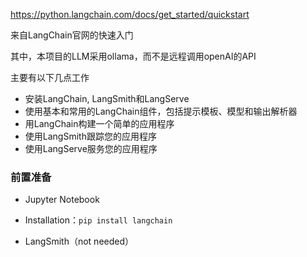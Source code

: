 https://python.langchain.com/docs/get_started/quickstart

来自LangChain官网的快速入门



其中，本项目的LLM采用ollama，而不是远程调用openAI的API



主要有以下几点工作

* 安装LangChain, LangSmith和LangServe
* 使用基本和常用的LangChain组件，包括提示模板、模型和输出解析器
* 用LangChain构建一个简单的应用程序
* 使用LangSmith跟踪您的应用程序
* 使用LangServe服务您的应用程序





### 前置准备

* Jupyter Notebook
* Installation：`pip install langchain`

* LangSmith（not needed）



